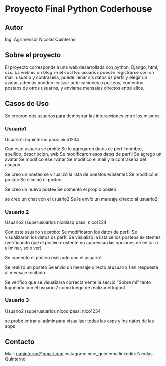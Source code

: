 # Proyecto Final Python Coderhouse

## Autor
Ing. Agrimensor Nicolás Quinterno


## Sobre el proyecto

El proyecto corresponde a una web desarrollada con python, Django, html, css. La web es un blog en el cual los usuarios pueden registrarse con un mail, usuario y contraseña, puede llenar sis datos de perfil y elegir un avatar, además pueden realizar publicaciones o posteos, comentrar posteos de otros usuarios, y enviarse mensajes directos entre ellos.

## Casos de Uso

Se crearon dos usuarios para demostrar las interacciones entre los mismos

### Usuario1

Usuario1: nquinterno
pass: nico1234

Con este usuario se probó:
Se le agregaron datos de perfil nombre, apellido, descripcion, web
Se modificaron esos datos de perfil
Se agrego un avatar
Se modifico ese avatar
Se modifico el mail y la contraseña del usuario

Se creo un posteo
se viaualizó la lista de poestos existentes
Se modificó el posteo
Se eliminó el posteo

Se creo un nuevo posteo
Se comentó el propio posteo

se creo un chat con el usuario2
Se le envío un mensaje directo al usuario2

### Usuario 2

Usuario2 (superusuario): nicolasq
pass: nico1234

Con este usuario se probó:
Se modificaron los datos de perfil
Se visualizarón los datos de perfil 
Se visualizó la lista de los posteos existentes (verificando que el posteo existente no aparescan las opciones de editar o eliminar, solo ver)

Se comento el posteo realizado con el usuario1

Se realizó un posteo
Se envio un mensaje directo al usuario 1 en respuesta al mensaje recibido

Se verifico que se visualizara correctamente la secció "Sobre mi" tanto logueado con el usuario 2 como luego de realizar el logout


### Usuario 3

Usuario2 (superusuario): nicoq
pass: nico1234

se probó entrar al admin para visualizar todas las apps y los datos de las apps


## Contacto
Mail: nquinterno@gmail.com
instagram: nico_quinterno
linkedin: Nicolás Quinterno